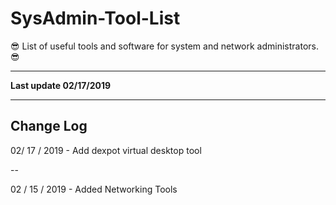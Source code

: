 # SysAdmin-Tool-List
 :sunglasses: List of useful tools and software for system and network administrators. :sunglasses:

----

**Last update 02/17/2019**

----

## Change Log

02/ 17 / 2019 - Add dexpot virtual desktop tool

--

02 / 15 / 2019 - Added Networking Tools 


